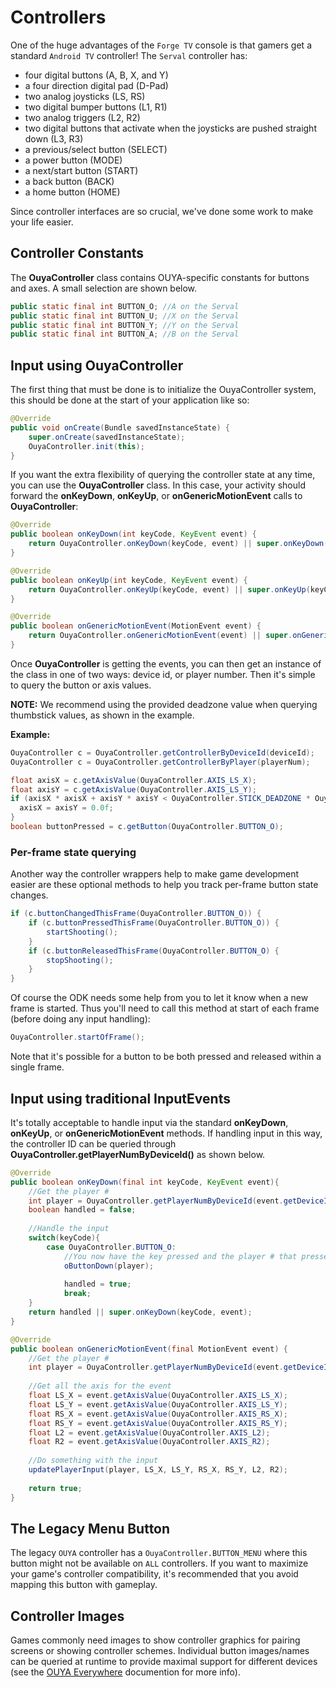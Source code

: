 # Controllers

One of the huge advantages of the `Forge TV` console is that gamers get a standard `Android TV` controller!  The `Serval` controller has:
- four digital buttons (A, B, X, and Y)
- a four direction digital pad (D-Pad)
- two analog joysticks (LS, RS)
- two digital bumper buttons (L1, R1)
- two analog triggers (L2, R2) 
- two digital buttons that activate when the joysticks are pushed straight down (L3, R3)
- a previous/select button (SELECT)
- a power button (MODE)
- a next/start button (START)
- a back button (BACK)
- a home button (HOME)

Since controller interfaces are so crucial, we've done some work to make your life easier.

## Controller Constants

The **OuyaController** class contains OUYA-specific constants for buttons and axes. A small selection are shown below.

```java
public static final int BUTTON_O; //A on the Serval
public static final int BUTTON_U; //X on the Serval
public static final int BUTTON_Y; //Y on the Serval
public static final int BUTTON_A; //B on the Serval
```
## Input using OuyaController

The first thing that must be done is to initialize the OuyaController system, this should be done at the start of your application like so:

```java
@Override
public void onCreate(Bundle savedInstanceState) {
    super.onCreate(savedInstanceState);
    OuyaController.init(this);
}
```

If you want the extra flexibility of querying the controller state at any time, you can use the **OuyaController** class.
In this case, your activity should forward the **onKeyDown**, **onKeyUp**, or **onGenericMotionEvent** calls to **OuyaController**:

```java
@Override
public boolean onKeyDown(int keyCode, KeyEvent event) {
    return OuyaController.onKeyDown(keyCode, event) || super.onKeyDown(keyCode, event);
}

@Override
public boolean onKeyUp(int keyCode, KeyEvent event) {
    return OuyaController.onKeyUp(keyCode, event) || super.onKeyUp(keyCode, event);
}

@Override
public boolean onGenericMotionEvent(MotionEvent event) {
    return OuyaController.onGenericMotionEvent(event) || super.onGenericMotionEvent(event);
}
```

Once **OuyaController** is getting the events, you can then get an instance of the class in one of two ways: device id, or player number. Then it's simple to query the button or axis values.

**NOTE:** We recommend using the provided deadzone value when querying thumbstick values, as shown in the example.

**Example:**

```java
OuyaController c = OuyaController.getControllerByDeviceId(deviceId);
OuyaController c = OuyaController.getControllerByPlayer(playerNum);

float axisX = c.getAxisValue(OuyaController.AXIS_LS_X);
float axisY = c.getAxisValue(OuyaController.AXIS_LS_Y);
if (axisX * axisX + axisY * axisY < OuyaController.STICK_DEADZONE * OuyaController.STICK_DEADZONE) {
  axisX = axisY = 0.0f;
}
boolean buttonPressed = c.getButton(OuyaController.BUTTON_O);
```
### Per-frame state querying

Another way the controller wrappers help to make game development easier are these optional methods to help you track per-frame button state changes.
```java
if (c.buttonChangedThisFrame(OuyaController.BUTTON_O)) {
    if (c.buttonPressedThisFrame(OuyaController.BUTTON_O)) {
        startShooting();
    }
    if (c.buttonReleasedThisFrame(OuyaController.BUTTON_O) {
        stopShooting();
    }
}
```

Of course the ODK needs some help from you to let it know when a new frame is started.  Thus you'll need to call this method at start of each frame (before doing any input handling):
```java
OuyaController.startOfFrame();
```
Note that it's possible for a button to be both pressed and released within a single frame.
## Input using traditional InputEvents

It's totally acceptable to handle input via the standard **onKeyDown**, **onKeyUp**, or **onGenericMotionEvent** methods.  If handling input in this way, the controller ID can be queried through **OuyaController.getPlayerNumByDeviceId()** as shown below.

```java
@Override
public boolean onKeyDown(final int keyCode, KeyEvent event){
    //Get the player #
    int player = OuyaController.getPlayerNumByDeviceId(event.getDeviceId());       
    boolean handled = false;
    
    //Handle the input
    switch(keyCode){
        case OuyaController.BUTTON_O:
            //You now have the key pressed and the player # that pressed it
            oButtonDown(player);
            
            handled = true;
            break;
    }
    return handled || super.onKeyDown(keyCode, event);
}

@Override
public boolean onGenericMotionEvent(final MotionEvent event) {
    //Get the player #
    int player = OuyaController.getPlayerNumByDeviceId(event.getDeviceId());    
    
    //Get all the axis for the event
    float LS_X = event.getAxisValue(OuyaController.AXIS_LS_X);
    float LS_Y = event.getAxisValue(OuyaController.AXIS_LS_Y);
    float RS_X = event.getAxisValue(OuyaController.AXIS_RS_X);
    float RS_Y = event.getAxisValue(OuyaController.AXIS_RS_Y);
    float L2 = event.getAxisValue(OuyaController.AXIS_L2);
    float R2 = event.getAxisValue(OuyaController.AXIS_R2);
    
    //Do something with the input
    updatePlayerInput(player, LS_X, LS_Y, RS_X, RS_Y, L2, R2);
    
    return true;
}
```
## The Legacy Menu Button

The legacy `OUYA` controller has a `OuyaController.BUTTON_MENU` where this button might not be available on `ALL` controllers. If you want to maximize your game's controller compatibility, it's recommended that you avoid mapping this button with gameplay.

## Controller Images

Games commonly need images to show controller graphics for pairing screens or showing controller schemes. Individual button images/names can be queried at runtime to provide maximal support for different devices (see the [OUYA Everywhere](ouya-everywhere.md) documention for more info).
